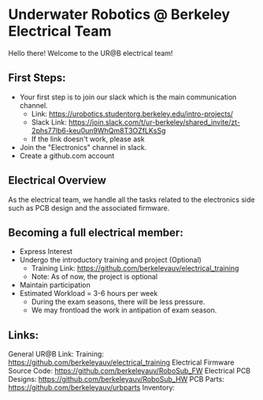 # Underwater Robotics @ Berkeley Electrical Team
Hello there! Welcome to the UR@B electrical team! 

## First Steps:
- Your first step is to join our slack which is the main communication channel. 
    - Link: https://urobotics.studentorg.berkeley.edu/intro-projects/ 
    - Slack Link: https://join.slack.com/t/ur-berkeley/shared_invite/zt-2phs77lb6-keu0un9WhQm8T3OZfLKsSg
    - If the link doesn't work, please ask
- Join the "Electronics" channel in slack.
- Create a github.com account 

## Electrical Overview
As the electrical team, we handle all the tasks related to the electronics side such as PCB design and the associated firmware. 

## Becoming a full electrical member:
- Express Interest
- Undergo the introductory training and project (Optional)
    - Training Link: https://github.com/berkeleyauv/electrical_training
    - Note: As of now, the project is optional
- Maintain participation 
- Estimated Workload = 3-6 hours per week
    - During the exam seasons, there will be less pressure.
    - We may frontload the work in antipation of exam season. 

## Links:

General UR@B Link: 
Training: https://github.com/berkeleyauv/electrical_training
Electrical Firmware Source Code: https://github.com/berkeleyauv/RoboSub_FW
Electrical PCB Designs: https://github.com/berkeleyauv/RoboSub_HW
PCB Parts: https://github.com/berkeleyauv/urbparts
Inventory: 
